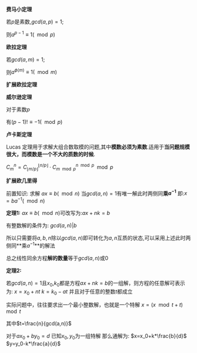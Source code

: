 **费马小定理**

若$p$是素数,$gcd(a, p) = 1$;

则$a^{p - 1} \equiv 1 (\mod p)$

**欧拉定理**

若$gcd(a, m) = 1$;

则$a^{\phi(m)} \equiv 1(\mod m)$

**扩展欧拉定理**




**威尔逊定理**

对于素数$p$

有$(p-1)! \equiv -1(\mod p)$


**卢卡斯定理**

Lucas 定理用于求解大组合数取模的问题,其中**模数必须为素数**.适用于**当问题规模很大，而模数是一个不大的质数的时候**.

$C^n_m = C^{\lfloor n/p \rfloor}_{\lfloor m/p \rfloor} \cdot C^{n\mod p}_{m\mod p}\mod p$


**扩展欧几里得**

前置知识:
求解
$ax\equiv b(\mod n)$
当$gcd(a, n) = 1$有唯一解此时两侧同**乘$a^{-1}$**
即:$x=ba^{-1}(\mod n)$

**定理1:**
$ax\equiv b(\mod n)$可改写为:$ax+nk=b$

有整数解的条件为: $gcd(a, n)|b$

所以只需要将$a,b,n$除以$gcd(a, n)$即可转化为$a,n$互质的状态,可以采用上述此时两侧同**乘$a^{-1}$**的解法

总之线性同余方程**解的数量**等于$gcd(a,n)$或$0$

**定理2:**

若$gcd(a, n)=1$且$x_0$,$k_0$都是方程$ax+nk=b$的一组解，则方程的任意解可表示为:
$x = x_0 + nt$
$k = k_0 - at$
并且对于任意的整数$t$都成立

实际问题中，往往要求出一个最小整数解，也就是一个特解
$x=(x\mod t+t)\mod t$

其中$t=\frac{n}{gcd(a,n)}$


对于$ax_0+by_0=d$ 已知$x_0,y_0$为一组特解
那么通解为:
$x=x_0+k*\frac{b}{d}$
$y=y_0-k*\frac{a}{d}$